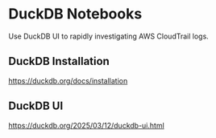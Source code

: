 # DuckDB Notebooks
Use DuckDB UI to rapidly investigating AWS CloudTrail logs.

## DuckDB Installation
https://duckdb.org/docs/installation

## DuckDB UI
https://duckdb.org/2025/03/12/duckdb-ui.html
